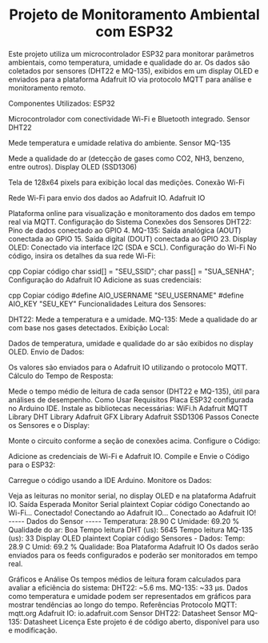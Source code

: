<h1 align="center">Projeto de Monitoramento Ambiental com ESP32</h1>

<p>Este projeto utiliza um microcontrolador ESP32 para monitorar parâmetros ambientais, como temperatura, umidade e qualidade do ar. Os dados são coletados por sensores (DHT22 e MQ-135), exibidos em um display OLED e enviados para a plataforma Adafruit IO via protocolo MQTT para análise e monitoramento remoto.</p>

Componentes Utilizados:
ESP32

Microcontrolador com conectividade Wi-Fi e Bluetooth integrado.
Sensor DHT22

Mede temperatura e umidade relativa do ambiente.
Sensor MQ-135

Mede a qualidade do ar (detecção de gases como CO2, NH3, benzeno, entre outros).
Display OLED (SSD1306)

Tela de 128x64 pixels para exibição local das medições.
Conexão Wi-Fi

Rede Wi-Fi para envio dos dados ao Adafruit IO.
Adafruit IO

Plataforma online para visualização e monitoramento dos dados em tempo real via MQTT.
Configuração do Sistema
Conexões dos Sensores
DHT22:
Pino de dados conectado ao GPIO 4.
MQ-135:
Saída analógica (AOUT) conectada ao GPIO 15.
Saída digital (DOUT) conectada ao GPIO 23.
Display OLED:
Conectado via interface I2C (SDA e SCL).
Configuração do Wi-Fi
No código, insira os detalhes da sua rede Wi-Fi:

cpp
Copiar código
char ssid[] = "SEU_SSID";
char pass[] = "SUA_SENHA";
Configuração do Adafruit IO
Adicione as suas credenciais:

cpp
Copiar código
#define AIO_USERNAME    "SEU_USERNAME"
#define AIO_KEY         "SEU_KEY"
Funcionalidades
Leitura dos Sensores:

DHT22: Mede a temperatura e a umidade.
MQ-135: Mede a qualidade do ar com base nos gases detectados.
Exibição Local:

Dados de temperatura, umidade e qualidade do ar são exibidos no display OLED.
Envio de Dados:

Os valores são enviados para o Adafruit IO utilizando o protocolo MQTT.
Cálculo do Tempo de Resposta:

Mede o tempo médio de leitura de cada sensor (DHT22 e MQ-135), útil para análises de desempenho.
Como Usar
Requisitos
Placa ESP32 configurada no Arduino IDE.
Instale as bibliotecas necessárias:
WiFi.h
Adafruit MQTT Library
DHT Library
Adafruit GFX Library
Adafruit SSD1306
Passos
Conecte os Sensores e o Display:

Monte o circuito conforme a seção de conexões acima.
Configure o Código:

Adicione as credenciais de Wi-Fi e Adafruit IO.
Compile e Envie o Código para o ESP32:

Carregue o código usando a IDE Arduino.
Monitore os Dados:

Veja as leituras no monitor serial, no display OLED e na plataforma Adafruit IO.
Saída Esperada
Monitor Serial
plaintext
Copiar código
Conectando ao Wi-Fi...
Conectado!
Conectando ao Adafruit IO...
Conectado ao Adafruit IO!
----- Dados do Sensor -----
Temperatura: 28.90 C
Umidade: 69.20 %
Qualidade do ar: Boa
Tempo leitura DHT (us): 5645
Tempo leitura MQ-135 (us): 33
Display OLED
plaintext
Copiar código
Sensores - Dados:
Temp: 28.9 C
Umid: 69.2 %
Qualidade: Boa
Plataforma Adafruit IO
Os dados serão enviados para os feeds configurados e poderão ser monitorados em tempo real.

Gráficos e Análise
Os tempos médios de leitura foram calculados para avaliar a eficiência do sistema:
DHT22: ~5.6 ms.
MQ-135: ~33 µs.
Dados como temperatura e umidade podem ser representados em gráficos para mostrar tendências ao longo do tempo.
Referências
Protocolo MQTT: mqtt.org
Adafruit IO: io.adafruit.com
Sensor DHT22: Datasheet
Sensor MQ-135: Datasheet
Licença
Este projeto é de código aberto, disponível para uso e modificação.
